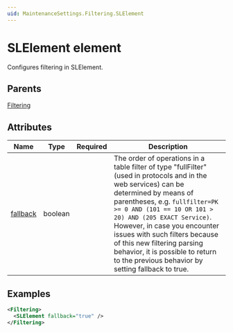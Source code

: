 ```yaml
---
uid: MaintenanceSettings.Filtering.SLElement
---
```


# SLElement element

Configures filtering in SLElement.

## Parents

[Filtering](xref:MaintenanceSettings.Filtering)

## Attributes

| Name | Type | Required | Description |
| --- | --- | --- | --- |
| [fallback](xref:MaintenanceSettings.Filtering.SLElement-fallback) | boolean |  | The order of operations in a table filter of type "fullFilter" (used in protocols and in the web services) can be determined by means of parentheses, e.g. `fullfilter=PK >= 0 AND (101 == 10 OR 101 > 20) AND (205 EXACT Service)`. However, in case you encounter issues with such filters because of this new filtering parsing behavior, it is possible to return to the previous behavior by setting fallback to true. |

## Examples

```xml
<Filtering>
  <SLElement fallback="true" />
</Filtering>
```
